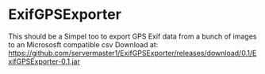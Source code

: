 # ExifGPSExporter
This should be a Simpel too to export GPS Exif data from a bunch of images to an Micrososft compatible csv
Download at: https://github.com/servermaster1/ExifGPSExporter/releases/download/0.1/ExifGPSExporter-0.1.jar
